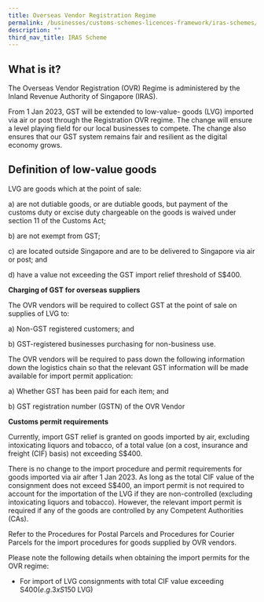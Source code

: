 ```yaml
---
title: Overseas Vendor Registration Regime
permalink: /businesses/customs-schemes-licences-framework/iras-schemes/overseas-vendor-registration-regime/
description: ""
third_nav_title: IRAS Scheme
---
```

## **What is it?**

The Overseas Vendor Registration (OVR) Regime is administered by the Inland Revenue Authority of Singapore (IRAS).

From 1 Jan 2023, GST will be extended to low-value- goods (LVG) imported via air or post through the Registration OVR regime. The change will ensure a level playing field for our local businesses to compete. The change also ensures that our GST system remains fair and resilient as the digital economy grows.

## **Definition of low-value goods**
LVG are goods which at the point of sale:  

a)	are not dutiable goods, or are dutiable goods, but payment of the customs duty or excise duty chargeable on the goods is waived under section 11 of the Customs Act;

b)	are not exempt from GST;

c)	are located outside Singapore and are to be delivered to Singapore via air or post; and

d)	have a value not exceeding the GST import relief threshold of S$400.

**Charging of GST for overseas suppliers**

The OVR vendors will be required to collect GST at the point of sale on supplies of LVG to:

a)	Non-GST registered customers; and

b)	GST-registered businesses purchasing for non-business use.

The OVR vendors will be required to pass down the following information down the logistics chain so that the relevant GST information will be made available for import permit application:

a)	Whether GST has been paid for each item; and

b)	GST registration number (GSTN) of the OVR Vendor

**Customs permit requirements**

Currently, import GST relief is granted on goods imported by air, excluding intoxicating liquors and tobacco, of a total value (on a cost, insurance and freight (CIF) basis) not exceeding S$400.

There is no change to the import procedure and permit requirements for goods imported via air after 1 Jan 2023. As long as the total CIF value of the consignment does not exceed S$400, an import permit is not required to account for the importation of the LVG if they are non-controlled (excluding intoxicating liquors and tobacco).
However, the relevant import permit is required if any of the goods are controlled by any Competent Authorities (CAs).

Refer to the Procedures for Postal Parcels and Procedures for Courier Parcels for the import procedures for goods supplied by OVR vendors.

Please note the following details when obtaining the import permits for the OVR regime:

* For import of LVG consignments with total CIF value exceeding S$400 (e.g. 3 x S$150 LVG)